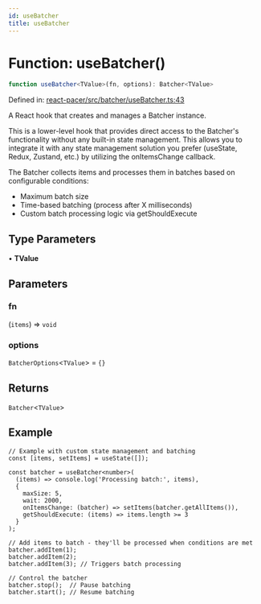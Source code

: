 ```yaml
---
id: useBatcher
title: useBatcher
---
```


<!-- DO NOT EDIT: this page is autogenerated from the type comments -->

# Function: useBatcher()

```ts
function useBatcher<TValue>(fn, options): Batcher<TValue>
```

Defined in: [react-pacer/src/batcher/useBatcher.ts:43](https://github.com/tanstack/pacer/blob/main/packages/react-pacer/src/batcher/useBatcher.ts#L43)

A React hook that creates and manages a Batcher instance.

This is a lower-level hook that provides direct access to the Batcher's functionality without
any built-in state management. This allows you to integrate it with any state management solution
you prefer (useState, Redux, Zustand, etc.) by utilizing the onItemsChange callback.

The Batcher collects items and processes them in batches based on configurable conditions:
- Maximum batch size
- Time-based batching (process after X milliseconds)
- Custom batch processing logic via getShouldExecute

## Type Parameters

• **TValue**

## Parameters

### fn

(`items`) => `void`

### options

`BatcherOptions`\<`TValue`\> = `{}`

## Returns

`Batcher`\<`TValue`\>

## Example

```tsx
// Example with custom state management and batching
const [items, setItems] = useState([]);

const batcher = useBatcher<number>(
  (items) => console.log('Processing batch:', items),
  {
    maxSize: 5,
    wait: 2000,
    onItemsChange: (batcher) => setItems(batcher.getAllItems()),
    getShouldExecute: (items) => items.length >= 3
  }
);

// Add items to batch - they'll be processed when conditions are met
batcher.addItem(1);
batcher.addItem(2);
batcher.addItem(3); // Triggers batch processing

// Control the batcher
batcher.stop();  // Pause batching
batcher.start(); // Resume batching
```
